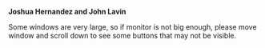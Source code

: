 **Joshua Hernandez and John Lavin**

Some windows are very large, so if monitor is not big enough, please move window and scroll down to see some buttons that may not be visible.